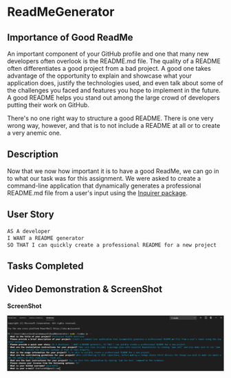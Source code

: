 # ReadMeGenerator

## Importance of Good ReadMe

An important component of your GitHub profile and one that many new developers often overlook is the README.md file. The quality of a README often differentiates a good project from a bad project. A good one takes advantage of the opportunity to explain and showcase what your application does, justify the technologies used, and even talk about some of the challenges you faced and features you hope to implement in the future. A good README helps you stand out among the large crowd of developers putting their work on GitHub.

There's no one right way to structure a good README. There is one very wrong way, however, and that is to not include a README at all or to create a very anemic one. 

## Description

Now that we now how important it is to have a good ReadMe, we can go in to what our task was for this assignment. We were asked to create a command-line application that dynamically generates a professional README.md file from a user's input using the [Inquirer package](https://www.npmjs.com/package/inquirer).

## User Story

```
AS A developer
I WANT a README generator
SO THAT I can quickly create a professional README for a new project
```

## Tasks Completed

## Video Demonstration & ScreenShot

**ScreenShot**

![ScreenShot of Prompts](assets/images/PromptScreenShot.png)

